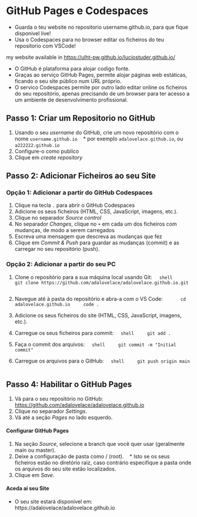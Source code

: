 # GitHub Pages e Codespaces

* Guarda o teu website no repositorio username.github.io, para que fique disponivel live!
* Usa o Codespaces para no browser editar os ficheiros do teu repositorio com VSCode!

my website available in https://ulht-pw.github.io/luciostuder.github.io/ 

* O GitHub é plataforma para alojar codigo fonte.
* Graças ao serviço GitHub Pages, permite alojar páginas web estáticas, ficando o seu site público num URL próprio.
* O servico Codespaces permite por outro lado editar online os ficheiros do seu repositório, apenas precisando de um browser para ter acesso a um ambiente de desenvolvimento profissional.

## Passo 1: Criar um Repositorio no GitHub
1. Usando o seu *username* do GitHub, crie um novo repositório com o nome `username.github.io` 
   * por exemplo `adalovelace.github.io`, ou `a222222.github.io`
2. Configure-o como publico
3. Clique em *create repository*

## Passo 2: Adicionar Ficheiros ao seu Site

### Opção 1: Adicionar a partir do GitHub Codespaces
1. Clique na tecla `.` para abrir o GitHub Codespaces
1. Adicione os seus ficheiros (HTML, CSS, JavaScript, imagens, etc.).
1. Clique no separador *Source control*
2. No separador *Changes*, clique no `+` em cada um dos ficheiros com mudanças, de modo a serem carregados
3. Escreva uma mensagem que descreva as mudanças que fez
4. Clique em *Commit & Push* para guardar as mudanças (commit) e as carregar no seu repositório (push).

### Opção 2: Adicionar a partir do seu PC
1. Clone o repositório para a sua máquina local usando Git:
    ```shell
    git clone https://github.com/adalovelace/adalovelace.github.io.git
    ```
2. Navegue até à pasta do repositório e abra-a com o VS Code:
    ```
    cd adalovelace.github.io
    code .
    ```
3. Adicione os seus ficheiros do site (HTML, CSS, JavaScript, imagens, etc.).

1. Carregue os seus ficheiros para commit:
    ```shell
    git add .
    ```
2. Faça o commit dos arquivos:
    ```shell
    git commit -m "Initial commit"
    ```
3. Carregue os arquivos para o GitHub:
    ```shell
    git push origin main
    ```

## Passo 4: Habilitar o GitHub Pages
1. Vá para o seu repositório no GitHub: https://github.com/adalovelace/adalovelace.github.io
1. Clique no separador *Settings*.
1. Vá até a seção *Pages* no lado esquerdo.

#### Configurar GitHub Pages
1. Na seção *Source*, selecione a branch que você quer usar (geralmente main ou master).
1. Deixe a configuração de pasta como / (root).
   * Isto se os seus ficheiros estão no diretório raiz, caso contrário especifique a pasta onde os arquivos do seu site estão localizados.
1. Clique em *Save*.

#### Aceda ai seu Site
* O seu site estará disponível em: https://adalovelace/adalovelace.github.io

